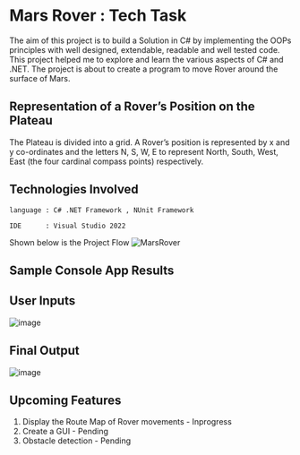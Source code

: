 # Mars Rover : Tech Task
The aim of this project is to build a Solution in C# by implementing the OOPs principles with well designed, extendable, readable and well tested code. This project helped me to explore and learn the various aspects of C# and .NET.
The project is about  to create a program to move Rover around the surface of Mars.

<!-- Representation of a Rover’s Position on the Plateau -->
##  Representation of a Rover’s Position on the Plateau
The Plateau is divided into a grid. A Rover’s position is represented by x and y co-ordinates and the letters N, S, W, E to represent North,
South, West, East (the four cardinal compass points) respectively.

<!-- Technologies Involved -->
##  Technologies Involved

    language : C# .NET Framework , NUnit Framework

    IDE      : Visual Studio 2022
    
Shown below is the Project Flow
![MarsRover](https://user-images.githubusercontent.com/67691782/192166456-46fb8fd8-11f1-4ee4-811c-03dc95a1ad21.svg)

<!-- Sample Console App Results -->
## Sample Console App Results

## User Inputs
![image](https://user-images.githubusercontent.com/67691782/192166697-a7ff61c5-6119-4cf7-a255-7aacf7d521c7.png)

## Final Output
![image](https://user-images.githubusercontent.com/67691782/192166733-6825b8c3-9f33-4204-848d-9d63698bad21.png)



<!-- Upcoming Features -->
## Upcoming Features
1. Display the Route Map of Rover movements - Inprogress
2. Create a GUI - Pending
3. Obstacle detection - Pending



    

